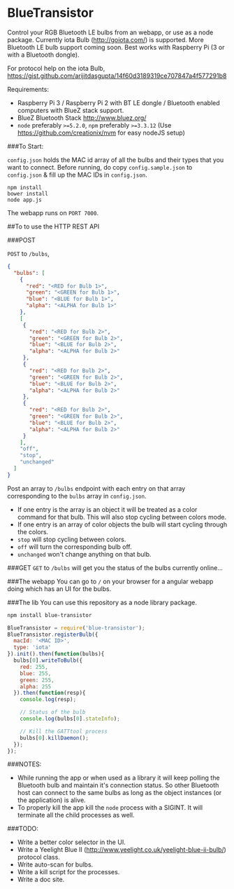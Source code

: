 BlueTransistor
=============================

Control your RGB Bluetooth LE bulbs from an webapp, or use as a node package. Currently iota Bulb (http://goiota.com/) is supported. More Bluetooth LE bulb support coming soon. Best works with Raspberry Pi (3 or with a Bluetooth dongle).

For protocol help on the iota Bulb, https://gist.github.com/arijitdasgupta/14f60d3189319ce707847a4f577291b8

Requirements:
 - Raspberry Pi 3 / Raspberry Pi 2 with BT LE dongle / Bluetooth enabled computers with BlueZ stack support.
 - BlueZ Bluetooth Stack http://www.bluez.org/
 - `node` preferably `>=5.2.0`, `npm` preferably `>=3.3.12` (Use https://github.com/creationix/nvm for easy nodeJS setup)

###To Start:

`config.json` holds the MAC id array of all the bulbs and their types that you want to connect. Before running, do copy `config.sample.json` to `config.json` & fill up the MAC IDs in `config.json`.

```
npm install
bower install
node app.js
```

The webapp runs on `PORT 7000`.

##To to use the HTTP REST API

###POST

`POST` to `/bulbs`,
```json
{
  "bulbs": [
    {
      "red": "<RED for Bulb 1>",
      "green": "<GREEN for Bulb 1>",
      "blue": "<BLUE for Bulb 1>",
      "alpha": "<ALPHA for Bulb 1>"
    },
    [
     {
       "red": "<RED for Bulb 2>",
       "green": "<GREEN for Bulb 2>",
       "blue": "<BLUE for Bulb 2>",
       "alpha": "<ALPHA for Bulb 2>"
     },
     {
       "red": "<RED for Bulb 2>",
       "green": "<GREEN for Bulb 2>",
       "blue": "<BLUE for Bulb 2>",
       "alpha": "<ALPHA for Bulb 2>"
     },
     {
       "red": "<RED for Bulb 2>",
       "green": "<GREEN for Bulb 2>",
       "blue": "<BLUE for Bulb 2>",
       "alpha": "<ALPHA for Bulb 2>"
     }
    ],
    "off",
    "stop",
    "unchanged"
  ]
}
```
Post an array to `/bulbs` endpoint with each entry on that array corresponding to the `bulbs` array in `config.json`.
 - If one entry is the array is an object it will be treated as a color command for that bulb. This will also stop cycling between colors mode.
 - If one entry is an array of color objects the bulb will start cycling through the colors.
 - `stop` will stop cycling between colors.
 - `off` will turn the corresponding bulb off.
 - `unchanged` won't change anything on that bulb.

###GET
`GET` to `/bulbs` will get you the status of the bulbs currently online...

###The webapp
You can go to `/` on your browser for a angular webapp doing which has an UI for the bulbs.

###The lib
You can use this repository as a node library package.

```bash
npm install blue-transistor
```

```javascript
BlueTransistor = require('blue-transistor');
BlueTransistor.registerBulb({
  macId: '<MAC ID>',
  type: 'iota'
}).init().then(function(bulbs){
  bulbs[0].writeToBulb({
    red: 255,
    blue: 255,
    green: 255,
    alpha: 255
  }).then(function(resp){
    console.log(resp);

    // Status of the bulb
    console.log(bulbs[0].stateInfo);

    // Kill the GATTtool process
    bulbs[0].killDaemon();
  });
});
```

###NOTES:
 - While running the app or when used as a library it will keep polling the Bluetooth bulb and maintain it's connection status. So other Bluetooth host can connect to the same bulbs as long as the object instances (or the application) is alive.
 - To properly kill the app kill the `node` process with a SIGINT. It will terminate all the child processes as well.

###TODO:
 - Write a better color selector in the UI.
 - Write a Yeelight Blue II (http://www.yeelight.co.uk/yeelight-blue-ii-bulb/) protocol class.
 - Write auto-scan for bulbs.
 - Write a kill script for the processes.
 - Write a doc site.

